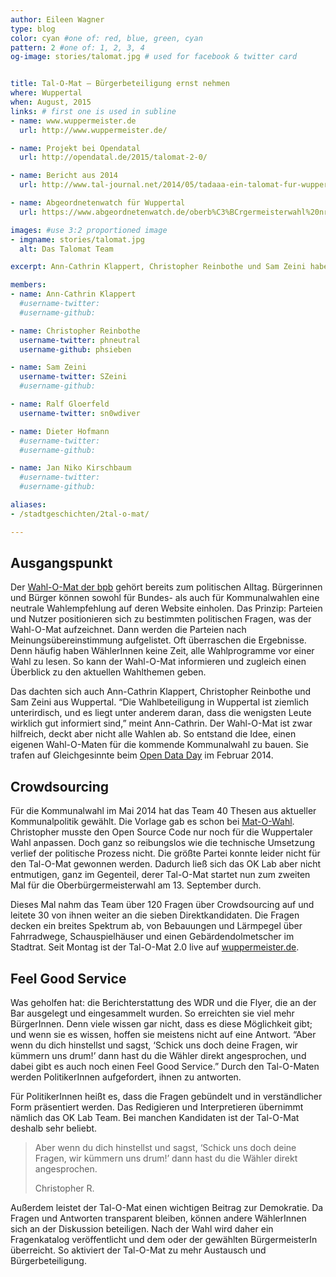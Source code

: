 ```yaml
---
author: Eileen Wagner
type: blog
color: cyan #one of: red, blue, green, cyan
pattern: 2 #one of: 1, 2, 3, 4
og-image: stories/talomat.jpg # used for facebook & twitter card


title: Tal-O-Mat – Bürgerbeteiligung ernst nehmen
where: Wuppertal
when: August, 2015
links: # first one is used in subline
- name: www.wuppermeister.de
  url: http://www.wuppermeister.de/

- name: Projekt bei Opendatal
  url: http://opendatal.de/2015/talomat-2-0/

- name: Bericht aus 2014
  url: http://www.tal-journal.net/2014/05/tadaaa-ein-talomat-fur-wuppertal.html

- name: Abgeordnetenwatch für Wuppertal
  url: https://www.abgeordnetenwatch.de/oberb%C3%BCrgermeisterwahl%20nrw/profile?field_user_constituency_tid=19705

images: #use 3:2 proportioned image
- imgname: stories/talomat.jpg
  alt: Das Talomat Team

excerpt: Ann-Cathrin Klappert, Christopher Reinbothe und Sam Zeini haben einen Tal-O-Maten gebaut. Der informiert die Bevölkerung zu Wuppertaler Wahlen. Eine Geschichte über Crowdsourcing, Flyerfragen und ein kleines Team, das die Bürgerbeteiligung sehr ernst nimmt.

members:
- name: Ann-Cathrin Klappert
  #username-twitter:
  #username-github:

- name: Christopher Reinbothe
  username-twitter: phneutral
  username-github: phsieben

- name: Sam Zeini
  username-twitter: SZeini
  #username-github:

- name: Ralf Gloerfeld
  username-twitter: sn0wdiver

- name: Dieter Hofmann
  #username-twitter:
  #username-github:

- name: Jan Niko Kirschbaum
  #username-twitter:
  #username-github:

aliases:
- /stadtgeschichten/2tal-o-mat/

---
```


## Ausgangspunkt

Der [Wahl-O-Mat der bpb](http://www.bpb.de/politik/wahlen/wahl-o-mat/) gehört bereits zum politischen Alltag. Bürgerinnen und Bürger können sowohl für Bundes- als auch für Kommunalwahlen eine neutrale Wahlempfehlung auf deren Website einholen. Das Prinzip: Parteien und Nutzer positionieren sich zu bestimmten politischen Fragen, was der Wahl-O-Mat aufzeichnet. Dann werden die Parteien nach Meinungsübereinstimmung aufgelistet. Oft überraschen die Ergebnisse. Denn häufig haben WählerInnen keine Zeit, alle Wahlprogramme vor einer Wahl zu lesen. So kann der Wahl-O-Mat informieren und zugleich einen Überblick zu den aktuellen Wahlthemen geben.

Das dachten sich auch Ann-Cathrin Klappert, Christopher Reinbothe und Sam Zeini aus Wuppertal. “Die Wahlbeteiligung in Wuppertal ist ziemlich unterirdisch, und es liegt unter anderem daran, dass die wenigsten Leute wirklich gut informiert sind,” meint Ann-Cathrin. Der Wahl-O-Mat ist zwar hilfreich, deckt aber nicht alle Wahlen ab. So entstand die Idee, einen eigenen Wahl-O-Maten für die kommende Kommunalwahl zu bauen. Sie trafen auf Gleichgesinnte beim [Open Data Day](http://de.opendataday.org/) im Februar 2014.

## Crowdsourcing

Für die Kommunalwahl im Mai 2014 hat das Team 40 Thesen aus aktueller Kommunalpolitik gewählt. Die Vorlage gab es schon bei [Mat-O-Wahl](http://www.medienvilla.com/index.php?id=125). Christopher musste den Open Source Code nur noch für die Wuppertaler Wahl anpassen. Doch ganz so reibungslos wie die technische Umsetzung verlief der politische Prozess nicht. Die größte Partei konnte leider nicht für den Tal-O-Mat gewonnen werden. Dadurch ließ sich das OK Lab aber nicht entmutigen, ganz im Gegenteil, derer Tal-O-Mat startet nun zum zweiten Mal für die Oberbürgermeisterwahl am 13. September durch.

Dieses Mal nahm das Team über 120 Fragen über Crowdsourcing auf und leitete 30 von ihnen weiter an die sieben Direktkandidaten. Die Fragen decken ein breites Spektrum ab, von Bebauungen und Lärmpegel über Fahrradwege, Schauspielhäuser und einen Gebärdendolmetscher im Stadtrat. Seit Montag ist der Tal-O-Mat 2.0 live auf [wuppermeister.de](http://www.wuppermeister.de/).

## Feel Good Service

Was geholfen hat: die Berichterstattung des WDR und die Flyer, die an der Bar ausgelegt und eingesammelt wurden. So erreichten sie viel mehr BürgerInnen. Denn viele wissen gar nicht, dass es diese Möglichkeit gibt; und wenn sie es wissen, hoffen sie meistens nicht auf eine Antwort. “Aber wenn du dich hinstellst und sagst, ‘Schick uns doch deine Fragen, wir kümmern uns drum!’ dann hast du die Wähler direkt angesprochen, und dabei gibt es auch noch einen Feel Good Service.” Durch den Tal-O-Maten werden PolitikerInnen aufgefordert, ihnen zu antworten.

Für PolitikerInnen heißt es, dass die Fragen gebündelt und in verständlicher Form präsentiert werden. Das Redigieren und Interpretieren übernimmt nämlich das OK Lab Team. Bei manchen Kandidaten ist der Tal-O-Mat deshalb sehr beliebt.

<blockquote>
  <p>Aber wenn du dich hinstellst und sagst, ‘Schick uns doch deine Fragen, wir kümmern uns drum!’ dann hast du die Wähler direkt angesprochen.</p>
  <footer>Christopher R.</footer>
</blockquote>

Außerdem leistet der Tal-O-Mat einen wichtigen Beitrag zur Demokratie. Da Fragen und Antworten transparent bleiben, können andere WählerInnen sich an der Diskussion beteiligen. Nach der Wahl wird daher ein Fragenkatalog veröffentlicht und dem oder der gewählten BürgermeisterIn überreicht. So aktiviert der Tal-O-Mat zu mehr Austausch und Bürgerbeteiligung.
